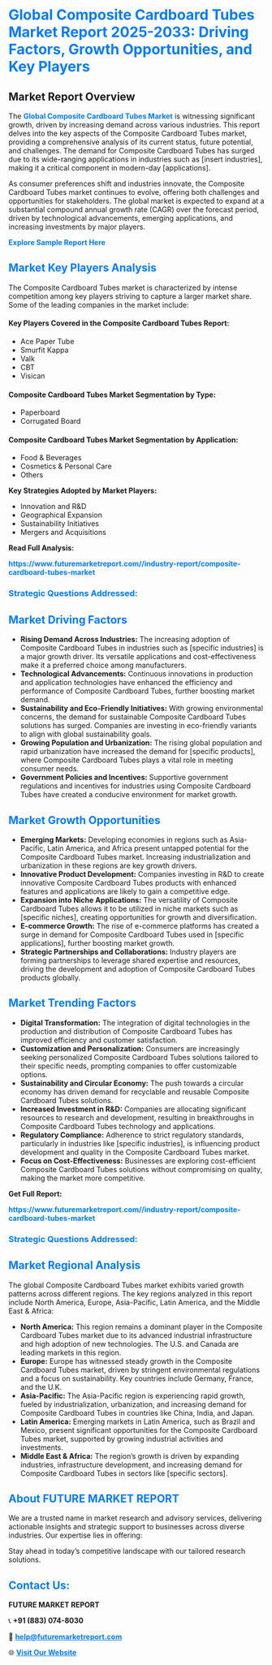 <h1 style="color: #007BFF;">Global Composite Cardboard Tubes Market Report 2025-2033: Driving Factors, Growth Opportunities, and Key Players</h1>

<section id="overview">
<h2>Market Report Overview</h2>
<p>The <a href="https://www.futuremarketreport.com//industry-report/composite-cardboard-tubes-market" style="color: #007BFF; text-decoration: none;"><strong>Global Composite Cardboard Tubes Market</strong></a> is witnessing significant growth, driven by increasing demand across various industries. This report delves into the key aspects of the Composite Cardboard Tubes market, providing a comprehensive analysis of its current status, future potential, and challenges. The demand for Composite Cardboard Tubes has surged due to its wide-ranging applications in industries such as [insert industries], making it a critical component in modern-day [applications].</p>
<p>As consumer preferences shift and industries innovate, the Composite Cardboard Tubes market continues to evolve, offering both challenges and opportunities for stakeholders. The global market is expected to expand at a substantial compound annual growth rate (CAGR) over the forecast period, driven by technological advancements, emerging applications, and increasing investments by major players.</p>
</section>

<section id="overview">
<p><a href="https://www.futuremarketreport.com//request-sample/reportId=54303" style="color: #007BFF; text-decoration: none;"><strong>Explore Sample Report Here</strong></a></p>
</section>

<section id="key-players">
<h2 style="color: #007BFF;">Market Key Players Analysis</h2>
<p>The Composite Cardboard Tubes market is characterized by intense competition among key players striving to capture a larger market share. Some of the leading companies in the market include:</p>
<h4>Key Players Covered in the Composite Cardboard Tubes Report:</h4>
<ul><li>Ace Paper Tube</li><li>Smurfit Kappa</li><li>Valk</li><li>CBT</li><li>Visican</li></ul>
<h4>Composite Cardboard Tubes Market Segmentation by Type:</h4>
<ul><li>Paperboard</li><li>Corrugated Board</li></ul>

<h4>Composite Cardboard Tubes Market Segmentation by Application:</h4>
<ul><li>Food &amp; Beverages</li><li>Cosmetics &amp; Personal Care</li><li>Others</li></ul>
<p><strong>Key Strategies Adopted by Market Players:</strong></p>
<ul>
<li>Innovation and R&D</li>
<li>Geographical Expansion</li>
<li>Sustainability Initiatives</li>
<li>Mergers and Acquisitions</li>
</ul>
</section>

<section>
<p><strong>Read Full Analysis: </strong></p><a href="https://www.futuremarketreport.com//industry-report/composite-cardboard-tubes-market" style="color: #007BFF; text-decoration: none;"><strong>https://www.futuremarketreport.com//industry-report/composite-cardboard-tubes-market</strong></a>
<h3 style="color: #007BFF;">Strategic Questions Addressed:</h3>
</section>

<section id="driving-factors">
<h2 style="color: #007BFF;">Market Driving Factors</h2>
<ul>
<li><strong>Rising Demand Across Industries:</strong> The increasing adoption of Composite Cardboard Tubes in industries such as [specific industries] is a major growth driver. Its versatile applications and cost-effectiveness make it a preferred choice among manufacturers.</li>
<li><strong>Technological Advancements:</strong> Continuous innovations in production and application technologies have enhanced the efficiency and performance of Composite Cardboard Tubes, further boosting market demand.</li>
<li><strong>Sustainability and Eco-Friendly Initiatives:</strong> With growing environmental concerns, the demand for sustainable Composite Cardboard Tubes solutions has surged. Companies are investing in eco-friendly variants to align with global sustainability goals.</li>
<li><strong>Growing Population and Urbanization:</strong> The rising global population and rapid urbanization have increased the demand for [specific products], where Composite Cardboard Tubes plays a vital role in meeting consumer needs.</li>
<li><strong>Government Policies and Incentives:</strong> Supportive government regulations and incentives for industries using Composite Cardboard Tubes have created a conducive environment for market growth.</li>
</ul>
</section>

<section id="growth-opportunities">
<h2 style="color: #007BFF;">Market Growth Opportunities</h2>
<ul>
<li><strong>Emerging Markets:</strong> Developing economies in regions such as Asia-Pacific, Latin America, and Africa present untapped potential for the Composite Cardboard Tubes market. Increasing industrialization and urbanization in these regions are key growth drivers.</li>
<li><strong>Innovative Product Development:</strong> Companies investing in R&D to create innovative Composite Cardboard Tubes products with enhanced features and applications are likely to gain a competitive edge.</li>
<li><strong>Expansion into Niche Applications:</strong> The versatility of Composite Cardboard Tubes allows it to be utilized in niche markets such as [specific niches], creating opportunities for growth and diversification.</li>
<li><strong>E-commerce Growth:</strong> The rise of e-commerce platforms has created a surge in demand for Composite Cardboard Tubes used in [specific applications], further boosting market growth.</li>
<li><strong>Strategic Partnerships and Collaborations:</strong> Industry players are forming partnerships to leverage shared expertise and resources, driving the development and adoption of Composite Cardboard Tubes products globally.</li>
</ul>
</section>

<section id="trending-factors">
<h2 style="color: #007BFF;">Market Trending Factors</h2>
<ul>
<li><strong>Digital Transformation:</strong> The integration of digital technologies in the production and distribution of Composite Cardboard Tubes has improved efficiency and customer satisfaction.</li>
<li><strong>Customization and Personalization:</strong> Consumers are increasingly seeking personalized Composite Cardboard Tubes solutions tailored to their specific needs, prompting companies to offer customizable options.</li>
<li><strong>Sustainability and Circular Economy:</strong> The push towards a circular economy has driven demand for recyclable and reusable Composite Cardboard Tubes solutions.</li>
<li><strong>Increased Investment in R&D:</strong> Companies are allocating significant resources to research and development, resulting in breakthroughs in Composite Cardboard Tubes technology and applications.</li>
<li><strong>Regulatory Compliance:</strong> Adherence to strict regulatory standards, particularly in industries like [specific industries], is influencing product development and quality in the Composite Cardboard Tubes market.</li>
<li><strong>Focus on Cost-Effectiveness:</strong> Businesses are exploring cost-efficient Composite Cardboard Tubes solutions without compromising on quality, making the market more competitive.</li>
</ul>
</section>

<section>
<p><strong>Get Full Report: </strong></p><a href="https://www.futuremarketreport.com//industry-report/composite-cardboard-tubes-market" style="color: #007BFF; text-decoration: none;"><strong>https://www.futuremarketreport.com//industry-report/composite-cardboard-tubes-market</strong></a>
<h3 style="color: #007BFF;">Strategic Questions Addressed:</h3>
</section>


<section id="regional-analysis">
<h2 style="color: #007BFF;">Market Regional Analysis</h2>
<p>The global Composite Cardboard Tubes market exhibits varied growth patterns across different regions. The key regions analyzed in this report include North America, Europe, Asia-Pacific, Latin America, and the Middle East & Africa:</p>
<ul>
<li><strong>North America:</strong> This region remains a dominant player in the Composite Cardboard Tubes market due to its advanced industrial infrastructure and high adoption of new technologies. The U.S. and Canada are leading markets in this region.</li>
<li><strong>Europe:</strong> Europe has witnessed steady growth in the Composite Cardboard Tubes market, driven by stringent environmental regulations and a focus on sustainability. Key countries include Germany, France, and the U.K.</li>
<li><strong>Asia-Pacific:</strong> The Asia-Pacific region is experiencing rapid growth, fueled by industrialization, urbanization, and increasing demand for Composite Cardboard Tubes in countries like China, India, and Japan.</li>
<li><strong>Latin America:</strong> Emerging markets in Latin America, such as Brazil and Mexico, present significant opportunities for the Composite Cardboard Tubes market, supported by growing industrial activities and investments.</li>
<li><strong>Middle East & Africa:</strong> The region’s growth is driven by expanding industries, infrastructure development, and increasing demand for Composite Cardboard Tubes in sectors like [specific sectors].</li>
</ul>
</section>

<footer>
<h2 style="color: #007BFF;">About FUTURE MARKET REPORT</h2>
<p>We are a trusted name in market research and advisory services, delivering actionable insights and strategic support to businesses across diverse industries. Our expertise lies in offering:</p>

<p>Stay ahead in today’s competitive landscape with our tailored research solutions.</p>

<h2 style="color: #007BFF;">Contact Us:</h2>
<p><strong>FUTURE MARKET REPORT</strong></p>
<p>📞 <strong>+91 (883) 074-8030</strong></p>
<p>📧 <strong><a href="mailto:help@futuremarketreport.com" style="color: #007BFF;">help@futuremarketreport.com</a></strong></p>
<p>🌐 <strong><a href="https://www.futuremarketreport.com/" style="color: #007BFF;">Visit Our Website</a></strong></p>
</footer>